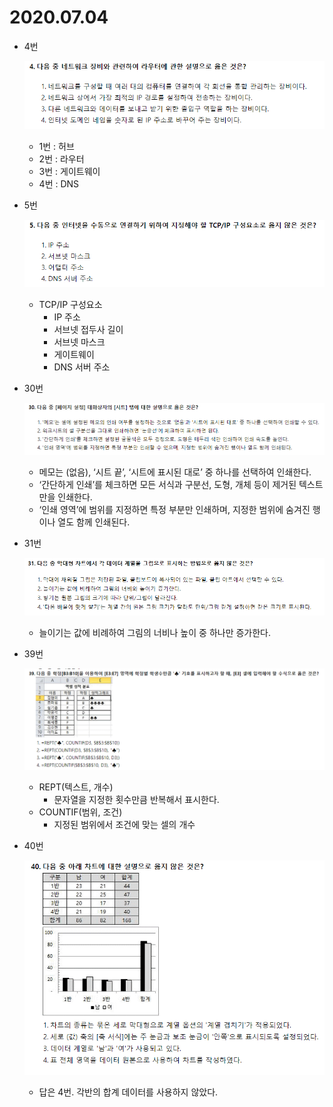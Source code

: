 # 2020.07.04

- 4번
    
    ![Untitled](2020_07_04/Untitled.png)
    
    - 1번 : 허브
    - 2번 : 라우터
    - 3번 : 게이트웨이
    - 4번 : DNS
- 5번
    
    ![Untitled](2020_07_04/Untitled%201.png)
    
    - TCP/IP 구성요소
        - IP 주소
        - 서브넷 접두사 길이
        - 서브넷 마스크
        - 게이트웨이
        - DNS 서버 주소
- 30번
    
    ![Untitled](2020_07_04/Untitled%202.png)
    
    - 메모는 (없음), ‘시트 끝’, ‘시트에 표시된 대로’ 중 하나를 선택하여 인쇄한다.
    - ‘간단하게 인쇄’를 체크하면 모든 서식과 구분선, 도형, 개체 등이 제거된 텍스트 만을 인쇄한다.
    - ‘인쇄 영역’에 범위를 지정하면 특정 부분만 인쇄하며, 지정한 범위에 숨겨진 행이나 열도 함께 인쇄된다.
- 31번
    
    ![Untitled](2020_07_04/Untitled%203.png)
    
    - 늘이기는 값에 비례하여 그림의 너비나 높이 중 하나만 증가한다.
- 39번
    
    ![Untitled](2020_07_04/Untitled%204.png)
    
    - REPT(텍스트, 개수)
        - 문자열을 지정한 횟수만큼 반복해서 표시한다.
    - COUNTIF(범위, 조건)
        - 지정된 범위에서 조건에 맞는 셀의 개수
- 40번
    
    ![Untitled](2020_07_04/Untitled%205.png)
    
    - 답은 4번. 각반의 합계 데이터를 사용하지 않았다.